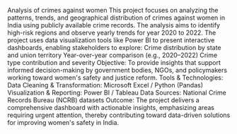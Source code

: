 Analysis of crimes against women
This project focuses on analyzing the patterns, trends, and geographical distribution of crimes against women in India using publicly available crime records. The analysis aims to identify high-risk regions and  observe yearly trends for year 2020 to 2022.
The project uses data visualization tools like Power BI to present interactive dashboards, enabling stakeholders to explore:
Crime distribution by state and union territory
Year-over-year comparison (e.g., 2020–2022)
Crime type contribution and severity
Objective:
To provide insights that support informed decision-making by government bodies, NGOs, and policymakers working toward women's safety and justice reform.
Tools & Technologies:
Data Cleaning & Transformation: Microsoft Excel / Python (Pandas)
Visualization & Reporting: Power BI / Tableau
Data Sources: National Crime Records Bureau (NCRB) datasets
Outcome:
The project delivers a comprehensive dashboard with actionable insights, emphasizing areas requiring urgent attention, thereby contributing toward data-driven solutions for improving women's safety in India.
